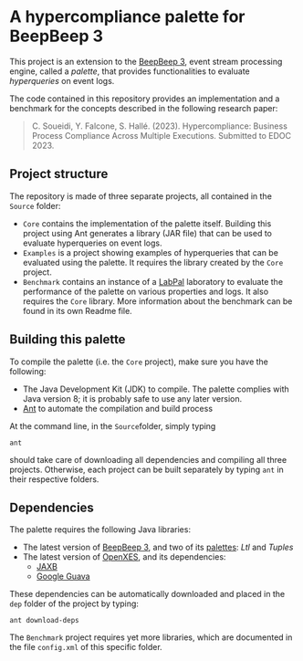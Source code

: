 A hypercompliance palette for BeepBeep 3
========================================

This project is an extension to the [BeepBeep
3](https://liflab.github.io/beepbeep-3), event stream processing engine,
called a *palette*, that provides functionalities to evaluate *hyperqueries*
on event logs.

The code contained in this repository provides an implementation and a
benchmark for the concepts described in the following research paper:

> C. Soueidi, Y. Falcone, S. Hallé. (2023). Hypercompliance: Business Process
> Compliance Across Multiple Executions. Submitted to EDOC 2023.

Project structure
-----------------

The repository is made of three separate projects, all contained in the
`Source` folder:

- `Core` contains the implementation of the palette itself. Building this
  project using Ant generates a library (JAR file) that can be used to
  evaluate hyperqueries on event logs.
- `Examples` is a project showing examples of hyperqueries that can be
  evaluated using the palette. It requires the library created by the `Core`
  project.
- `Benchmark` contains an instance of a
  [LabPal](https://liflab.github.io/labpal) laboratory to evaluate the
  performance of the palette on various properties and logs. It also requires
  the `Core` library. More information about the benchmark can be found in its
  own Readme file.

Building this palette
---------------------

To compile the palette (i.e. the `Core` project), make sure you have the
following:

- The Java Development Kit (JDK) to compile. The palette complies
  with Java version 8; it is probably safe to use any later version.
- [Ant](http://ant.apache.org) to automate the compilation and build process

At the command line, in the `Source`folder, simply typing

    ant

should take care of downloading all dependencies and compiling all three
projects. Otherwise, each project can be built separately by typing `ant`
in their respective folders.

Dependencies
------------

The palette requires the following Java libraries:

- The latest version of [BeepBeep 3](https://liflab.github.io/beepbeep-3), and
  two of its [palettes](https://github.com/liflab/beepbeep-3-palettes): *Ltl*
  and *Tuples*
- The latest version of [OpenXES](http://www.xes-standard.org/openxes/start),
  and its dependencies:
  - [JAXB](https://javaee.github.io/jaxb-v2/)
  - [Google Guava](https://github.com/google/guava/releases)

These dependencies can be automatically downloaded and placed in the
`dep` folder of the project by typing:

    ant download-deps

The `Benchmark` project requires yet more libraries, which are documented in
the file `config.xml` of this specific folder.

<!-- :maxLineLen=78: -->